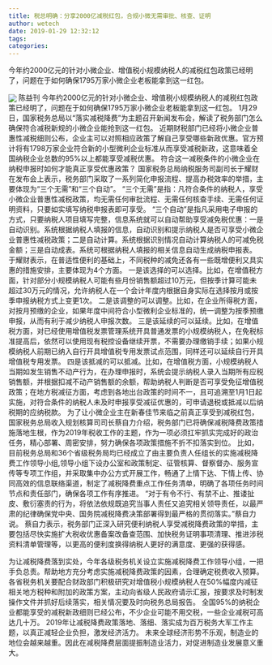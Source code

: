 ```yaml
---
title: 税总明确：分享2000亿减税红包，合规小微无需审批、核查、证明
author: wetech
date: 2019-01-29 12:32:12
tags: 
categories: 
---
```

今年约2000亿元的针对小微企业、增值税小规模纳税人的减税红包政策已经明了，问题在于如何确保1795万家小微企业老板能拿到这一红包。
<!-- more -->
<img align="center" border="0" src="https://imgcdn.yicai.com/uppics/images/2019/01/d0c4d544fa2909f2ef166b5e09f7e34a.jpg" />
陈益刊
今年约2000亿元的针对小微企业、增值税小规模纳税人的减税红包政策已经明了，问题在于如何确保1795万家小微企业老板能拿到这一红包。
1月29日，国家税务总局以“落实减税降费”为主题召开新闻发布会，解读了税务部门怎么确保符合减税新规的小微企业能抢到这一红包。
近期财税部门已经将小微企业普惠性减税细则公布，企业主可以对照相应政策了解自己享受哪些新政优惠。官方预计将有1798万家企业符合新的小型微利企业标准从而享受减税新政，这意味着全国纳税企业总数的95%以上都能享受减税优惠。
符合这一减税条件的小微企业在纳税申报时如何才能真正享受优惠政策？
国家税务总局纳税服务司副司长于耀财在发布会上表示，税务部门采取了一系列简化申报流程、提高办税效率的举措，主要体现为“三个无需”和“三个自动”。
“三个无需”是指：凡符合条件的纳税人，享受小微企业普惠性减税政策，均无需任何审批流程、无需任何核查手续、无需任何证明资料，只要如实填写纳税申报表即可享受。
“三个自动”是指凡采用电子申报的方式，只要纳税人项目填写完整，信息系统就可以自动帮助享受减免税优惠：一是自动识别。系统根据纳税人填报的信息，自动识别和提示纳税人是否可享受小微企业普惠性减税政策；二是自动计算。系统根据识别情况自动计算纳税人的可减免税金额；三是自动成表。系统可根据纳税人填报的相关信息自动生成纳税申报表。
于耀财表示，在普适性便利的基础上，不同税种的减免还各有一些既增便利又具实惠的措施安排，主要体现为4个方面。
一是该选择的可以选择。比如，在增值税方面，针对部分小规模纳税人可能有些月份销售额超过10万元，但按季计算可能未超过30万元的情况，允许纳税人在一个会计年度内根据自身实际在选择按月或按季申报纳税方式上变更1次。
二是该调整的可以调整。比如，在企业所得税方面，对按月预缴的企业，如果年度中间符合小型微利企业标准的，统一调整为按季预缴申报，从而有利于减少纳税人申报次数。
三是该延续的可以延续。比如，在增值税方面，对已经使用增值税发票管理系统开具普通发票的小规模纳税人，在免税标准提高后，依然可以使用现有税控设备继续开票，不需要办理缴销手续；如果小规模纳税人前期已纳入自行开具增值税专用发票试点范围，同样还可以延续自行开具增值税专用发票。
四是该抵减的可以抵减。比如，在增值税方面，小规模纳税人当期如发生销售不动产行为，在办理申报时，系统会提示纳税人录入当期所有应税销售额，并根据扣减不动产销售额的余额，帮助纳税人判断是否可享受免征增值税政策；在地方税减征方面，考虑到各地出台政策的时间不一，且可追溯至1月1日起实施，对符合条件的纳税人未及时申报享受减征优惠的，可申请退税或抵减以后纳税期的应纳税款。
为了让小微企业主在新春佳节来临之前真正享受到减税红包，国家税务总局收入规划核算司司长蔡自力介绍，税务部门已将确保减税降费政策措施落地生根，作为2019年税收工作的主题，作为一项必须扛牢抓实完成好的政治任务，精心部署、周密安排，努力确保各项政策措施不折不扣落实到位。
比如，目前税务总局和36个省级税务局均已经成立了由主要负责人任组长的实施减税降费工作领导小组,领导小组下设办公室和政策制定、征管核算、督察督办、服务宣传等专项工作组，并采取集中办公方式开展工作，畅通了上情下达、下情上传、协同高效的信息联络渠道，制定了减税降费重点工作任务清单，明确了各项任务时间节点和责任部门，确保各项工作有序推进。
“对于有令不行、有禁不止、推诿扯皮、敷衍塞责的行为，将依法依规既追究当事人责任又追究相关领导责任，以最严肃的纪律确保党中央、国务院减税降费决策部署得到最严格的贯彻落实。”蔡自力说。
蔡自力表示，税务部门正深入研究便利纳税人享受减税降费政策的举措，主要包括尽快实施扩大税收优惠备案改备查范围、加快税务证明事项清理、推进涉税资料清单管理等，以更高的便利度换得纳税人更好的满意度、更强的获得感。
 
 
为让减税降费落到实处，今年各级税务机关设立实施减税降费工作领导小组，一把手负总责。帮助地方充分考虑实施减税降费政策的因素，合理确定税费收入预算。
各省税务机关要配合财政部门积极研究对增值税小规模纳税人在50%幅度内减征相关地方税种和附加的政策方案，主动向省级人民政府请示汇报，按要求及时制发操作文件并抓好后续落实，相关情况要及时向税务总局报告。
全国95%的纳税企业都能享受的减税新政细则已经公布，不少企业可能不用交税，一些企业减税可高达几十万。
2019年让减税降费政策落地、落细、落实成为百万税务大军工作主题，以真正减轻企业负担，激发经济活力。
未来全球经济形势不乐观，制造业的地位会越来越重。因此在减税降费层面提振制造业活力，对促进制造业发展意义重大。
